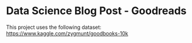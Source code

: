 # Data Science Blog Post - Goodreads

This project uses the following dataset: https://www.kaggle.com/zygmunt/goodbooks-10k


